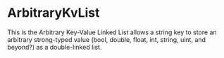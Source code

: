 ArbitraryKvList
===============

This is the Arbitrary Key-Value Linked List allows a string key to store an arbitrary strong-typed
value (bool, double, float, int, string, uint, and beyond?) as a double-linked list.
